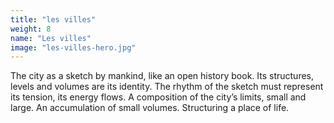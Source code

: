 ```yaml
---
title: "les villes"
weight: 8
name: "Les villes"
image: "les-villes-hero.jpg"
---
```


The city as a sketch by mankind, like an open history book. Its structures, levels and volumes are its identity. The rhythm of the sketch must represent its tension, its energy flows.
A composition of the city’s limits, small and large. An accumulation of small volumes.
Structuring a place of life.
